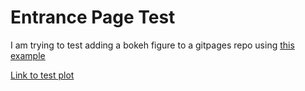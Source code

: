 # Entrance Page Test

I am trying to test adding a bokeh figure to a gitpages repo using [this example](https://automating-gis-processes.github.io/2016/Lesson5-share-on-github.html)

[Link to test plot](https://mfixstsci.github.io/peewee4cosmo/lines.html)